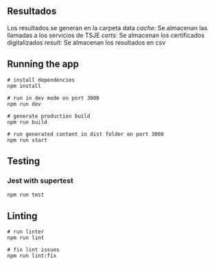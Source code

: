 ## Resultados
Los resultados se generan en la carpeta data
*cache:* Se almacenan las llamadas a los servicios de TSJE
*certs:* Se almacenan los certificados digitalizados
*result:* Se almacenan los resultados en csv

## Running the app

```
# install dependencies
npm install

# run in dev mode on port 3000
npm run dev

# generate production build
npm run build

# run generated content in dist folder on port 3000
npm run start
```

## Testing

### Jest with supertest

```
npm run test
```

## Linting

```
# run linter
npm run lint

# fix lint issues
npm run lint:fix
```
